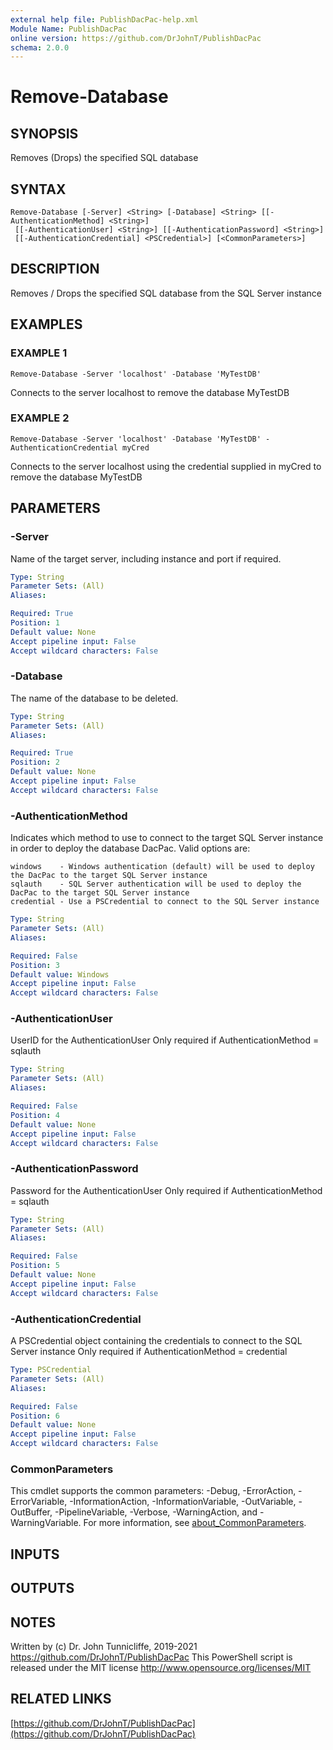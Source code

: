 ```yaml
---
external help file: PublishDacPac-help.xml
Module Name: PublishDacPac
online version: https://github.com/DrJohnT/PublishDacPac
schema: 2.0.0
---
```


# Remove-Database

## SYNOPSIS
Removes (Drops) the specified SQL database

## SYNTAX

```
Remove-Database [-Server] <String> [-Database] <String> [[-AuthenticationMethod] <String>]
 [[-AuthenticationUser] <String>] [[-AuthenticationPassword] <String>]
 [[-AuthenticationCredential] <PSCredential>] [<CommonParameters>]
```

## DESCRIPTION
Removes / Drops the specified SQL database from the SQL Server instance

## EXAMPLES

### EXAMPLE 1
```
Remove-Database -Server 'localhost' -Database 'MyTestDB'
```

Connects to the server localhost to remove the database MyTestDB

### EXAMPLE 2
```
Remove-Database -Server 'localhost' -Database 'MyTestDB' -AuthenticationCredential myCred
```

Connects to the server localhost using the credential supplied in myCred to remove the database MyTestDB

## PARAMETERS

### -Server
Name of the target server, including instance and port if required.

```yaml
Type: String
Parameter Sets: (All)
Aliases:

Required: True
Position: 1
Default value: None
Accept pipeline input: False
Accept wildcard characters: False
```

### -Database
The name of the database to be deleted.

```yaml
Type: String
Parameter Sets: (All)
Aliases:

Required: True
Position: 2
Default value: None
Accept pipeline input: False
Accept wildcard characters: False
```

### -AuthenticationMethod
Indicates which method to use to connect to the target SQL Server instance in order to deploy the database DacPac.
Valid options are:

    windows    - Windows authentication (default) will be used to deploy the DacPac to the target SQL Server instance
    sqlauth    - SQL Server authentication will be used to deploy the DacPac to the target SQL Server instance
    credential - Use a PSCredential to connect to the SQL Server instance

```yaml
Type: String
Parameter Sets: (All)
Aliases:

Required: False
Position: 3
Default value: Windows
Accept pipeline input: False
Accept wildcard characters: False
```

### -AuthenticationUser
UserID for the AuthenticationUser
Only required if AuthenticationMethod = sqlauth

```yaml
Type: String
Parameter Sets: (All)
Aliases:

Required: False
Position: 4
Default value: None
Accept pipeline input: False
Accept wildcard characters: False
```

### -AuthenticationPassword
Password for the AuthenticationUser
Only required if AuthenticationMethod = sqlauth

```yaml
Type: String
Parameter Sets: (All)
Aliases:

Required: False
Position: 5
Default value: None
Accept pipeline input: False
Accept wildcard characters: False
```

### -AuthenticationCredential
A PSCredential object containing the credentials to connect to the SQL Server instance
Only required if AuthenticationMethod = credential

```yaml
Type: PSCredential
Parameter Sets: (All)
Aliases:

Required: False
Position: 6
Default value: None
Accept pipeline input: False
Accept wildcard characters: False
```

### CommonParameters
This cmdlet supports the common parameters: -Debug, -ErrorAction, -ErrorVariable, -InformationAction, -InformationVariable, -OutVariable, -OutBuffer, -PipelineVariable, -Verbose, -WarningAction, and -WarningVariable. For more information, see [about_CommonParameters](http://go.microsoft.com/fwlink/?LinkID=113216).

## INPUTS

## OUTPUTS

## NOTES
Written by (c) Dr.
John Tunnicliffe, 2019-2021 https://github.com/DrJohnT/PublishDacPac
This PowerShell script is released under the MIT license http://www.opensource.org/licenses/MIT

## RELATED LINKS

[https://github.com/DrJohnT/PublishDacPac](https://github.com/DrJohnT/PublishDacPac)

